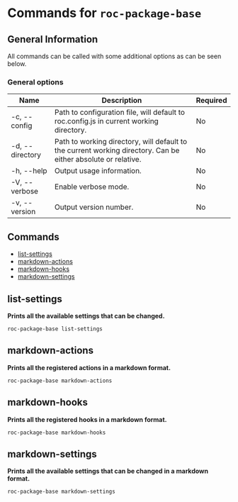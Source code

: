 # Commands for `roc-package-base`

## General Information
All commands can be called with some additional options as can be seen below.

### General options

| Name            | Description                                                                                                   | Required |
| --------------- | ------------------------------------------------------------------------------------------------------------- | -------- |
| -c, --config    | Path to configuration file, will default to roc.config.js in current working directory.                       | No       |
| -d, --directory | Path to working directory, will default to the current working directory. Can be either absolute or relative. | No       |
| -h, --help      | Output usage information.                                                                                     | No       |
| -V, --verbose   | Enable verbose mode.                                                                                          | No       |
| -v, --version   | Output version number.                                                                                        | No       |

## Commands
* [list-settings](#list-settings)
* [markdown-actions](#markdown-actions)
* [markdown-hooks](#markdown-hooks)
* [markdown-settings](#markdown-settings)

## list-settings
__Prints all the available settings that can be changed.__

```
roc-package-base list-settings
```

## markdown-actions
__Prints all the registered actions in a markdown format.__

```
roc-package-base markdown-actions
```

## markdown-hooks
__Prints all the registered hooks in a markdown format.__

```
roc-package-base markdown-hooks
```

## markdown-settings
__Prints all the available settings that can be changed in a markdown format.__

```
roc-package-base markdown-settings
```
